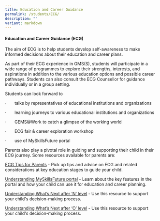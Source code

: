```yaml
---
title: Education and Career Guidance
permalink: /students/ECG/
description: ""
variant: markdown
---
```

#### **Education and Career Guidance (ECG)**

The aim of ECG is to help students develop self-awareness to make informed decisions about their education and career plans.

As part of their ECG experience in GMS(S), students will participate in a wide range of programmes to explore their strengths, interests, and aspirations in addition to the various education options and possible career pathways. Students can also consult the ECG Counsellor for guidance individually or in a group setting.

Students can look forward to

·       talks by representatives of educational institutions and organizations

·       learning journeys to various educational institutions and organizations

·       GEMS@Work to catch a glimpse of the working world

·       ECG fair & career exploration workshop

·       use of MySkillsFuture portal

Parents also play a pivotal role in guiding and supporting their child in their ECG journey. Some resources available for parents are:

[ECG Tips for Parents](https://go.gov.sg/tips-for-parents) - Pick up tips and advice on ECG and related considerations at key education stages to guide your child.

[Understanding MySkillsFuture portal](https://www.moe.gov.sg/-/media/files/programmes/myskillsfuture-student-portal-brochure-digital.pdf) - Learn about the key features in the portal and how your child can use it for education and career planning.

[Understanding What’s Next after ‘N’ level](https://go.gov.sg/whats-next-nlevel) - Use this resource to support your child's decision-making process.

[Understanding What’s Next after ‘O’ level](https://go.gov.sg/whats-next-olevel) - Use this resource to support your child's decision-making process.